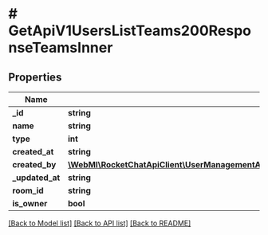 # # GetApiV1UsersListTeams200ResponseTeamsInner

## Properties

Name | Type | Description | Notes
------------ | ------------- | ------------- | -------------
**_id** | **string** |  | [optional]
**name** | **string** |  | [optional]
**type** | **int** |  | [optional]
**created_at** | **string** |  | [optional]
**created_by** | [**\WebMI\RocketChatApiClient\UserManagementApi\Model\GetApiV1UsersListTeams200ResponseTeamsInnerCreatedBy**](GetApiV1UsersListTeams200ResponseTeamsInnerCreatedBy.md) |  | [optional]
**_updated_at** | **string** |  | [optional]
**room_id** | **string** |  | [optional]
**is_owner** | **bool** |  | [optional]

[[Back to Model list]](../../README.md#models) [[Back to API list]](../../README.md#endpoints) [[Back to README]](../../README.md)
